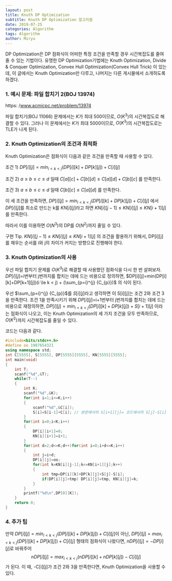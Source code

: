 ```yaml
---
layout: post
title: Knuth DP Optimization
subtitle: Knuth DP Optimization 알고리즘
date: 2019-07-25
categories: Algorithm
tags: Algorithm
author: Miryu
---
```


DP Optimization은 DP 점화식이 어떠한 특정 조건을 만족할 경우 시간복잡도를 줄여줄 수 있는 기법이다.
유명한 DP Optimization기법에는 Knuth Optimization, Divide & Conquer Optimization, Convex Hull Optimization(Convex Hull Trick) 이 있는데, 이 글에서는 Knuth Optimization만 다루고, 나머지는 다른 게시물에서 소개하도록 하겠다.

### 1. 예시 문제: 파일 합치기 2(BOJ 13974)
https: /www.acmicpc.net/problem/13974

파일 합치기(BOJ 11066) 문제에서는 $K$가 최대 500이므로, $O(K^{3})$의 시간복잡도로 해결할 수 있다.
그러나 이 문제에서는 $K$가 최대 5000이므로, $O(K^{3})$의 시간복잡도로는 TLE가 나게 된다.

### 2. Knuth Optimization의 조건과 최적화
Knuth Optimization은 점화식이 다음과 같은 조건을 만족할 때 사용할 수 있다.

조건 1)
$DP[i][j]=min_{i<k<j}(DP[i][k]+DP[k][j])+C[i][j]$

조건 2)
$a \le b \le c \le d$ 일때 $C[a][c]+C[b][d] \le C[a][d]+C[b][c]$ 를 만족한다.

조건 3)
$a \le b \le c \le d$ 일때 $C[b][c] \le C[a][d]$ 를 만족한다.

이 세 조건을 만족하면, $DP[i][j]=min_{i<k<j}(DP[i][k]+DP[k][j])+C[i][j]$ 에서 $DP[i][j]$를 최소로 만드는 k를 $KN[i][j]$라고 하면 $KN[i][j-1] \le KN[i][j] \le KN[i+1][j]$를 만족한다.

따라서 이를 이용하면 $O(N^{3})$의 DP를 $O(N^{2})$까지 줄일 수 있다.

구현 Tip. $KN[i][j-1] \le KN[i][j] \le KN[i+1][j]$ 의 조건을 활용하기 위해서,
DP[i][j]를 채우는 순서를 i와 j의 차이가 커지는 방향으로 진행해야 한다.

### 3. Knuth Optimization의 사용

우선 파일 합치기 문제를 $O(K^{3})$로 해결할 때 사용했던 점화식을 다시 한 번 살펴보자.
$DP[i][j]$=i번부터 j번까지를 합치는 데에 드는 비용으로 정의하면, $DP[i][j]=min(DP[i][k]+DP[k+1][j])(i \le k < j) + (\sum_{p=i}^{j} {C_{p}})$ 의 식이 된다.

우선 $\sum_{p=i}^{j} {C_{p}}$를 $S[i][j]$라고 생각하면 이 S[i][j]는 조건 2와 조건 3을 만족한다.
조건 1을 만족시키기 위해 $DP[i][j]$=i+1번부터 j번까지를 합치는 데에 드는 비용으로 재정의하면,
$DP[i][j]=min_{i<k<j}(DP[i][k]+DP[k][j])+S[i+1][j]$ 이라는 점화식이 나오고, 이는 Knuth Optimization의
세 가지 조건을 모두 만족하므로, $O(K^{2})$까지 시간복잡도를 줄일 수 있다.

코드는 다음과 같다.

```cpp
#include<bits/stdc++.h>
#define oo 1987654321
using namespace std;
int C[5555], S[5555], DP[5555][5555], KN[5555][5555];
int main(void)
{
	int T;
 	scanf("%d",&T);
  	while(T--)
  	{
    	int K;
    	scanf("%d",&K);
    	for(int i=1;i<=K;i++)
    	{
    		scanf("%d",&C[i]);
    		S[i]=S[i-1]+C[i]; // 본문에서의 S[i+1][j]= 코드에서의 S[j]-S[i]
		}
		for(int i=0;i<K;i++)
		{
			DP[i][i+1]=0;
			KN[i][i+1]=i+1;
		}
		for(int d=2;d<=K;d++)for(int i=0;i+d<=K;i++)
		{
			int j=i+d;
			DP[i][j]=oo;
			for(int k=KN[i][j-1];k<=KN[i+1][j];k++)
			{
				int tmp=DP[i][k]+DP[k][j]+S[j]-S[i];
				if(DP[i][j]>tmp) DP[i][j]=tmp, KN[i][j]=k;
			}
		}
		printf("%d\n",DP[0][K]);
  	}
  	return 0;
}
```

### 4. 추가 팁
만약 $DP[i][j]=min_{i<k<j}(DP[i][k]+DP[k][j])+C[i][j]$이 아닌, $DP[i][j]=max_{i<k<j}(DP[i][k]+DP[k][j])+C[i][j]$ 형태의 점화식이 나왔다면,
$nDP[i][j]=-DP[i][j]$로 바꿔주어
$$nDP[i][j]=max_{i<k<j}(nDP[i][k]+nDP[k][j])-C[i][j]$$
가 된다.
이 때, -C[i][j]가 조건 2와 3을 만족한다면, Knuth Optimization을 사용할 수 있다.
